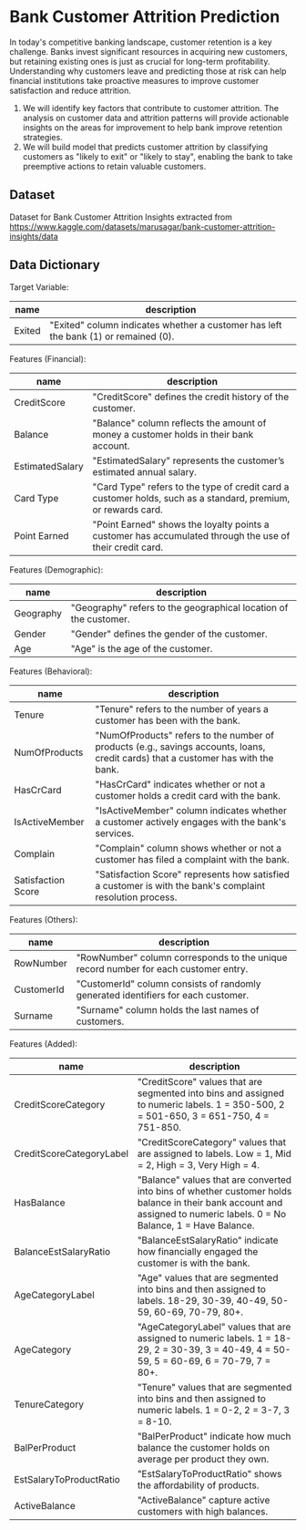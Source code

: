 # Bank Customer Attrition Prediction
In today's competitive banking landscape, customer retention is a key challenge. Banks invest significant resources in acquiring new customers, but retaining existing ones is just as crucial for long-term profitability. Understanding why customers leave and predicting those at risk can help financial institutions take proactive measures to improve customer satisfaction and reduce attrition.
1. We will identify key factors that contribute to customer attrition. The analysis on customer data and attrition patterns will provide actionable insights on the areas for improvement to help bank improve retention strategies.
2. We will build model that predicts customer attrition by classifying customers as "likely to exit" or "likely to stay", enabling the bank to take preemptive actions to retain valuable customers.

## Dataset 
Dataset for Bank Customer Attrition Insights extracted from https://www.kaggle.com/datasets/marusagar/bank-customer-attrition-insights/data

## Data Dictionary 
Target Variable: 

| name | description |
| ---    | --- |
| Exited | "Exited" column indicates whether a customer has left the bank (1) or remained (0).  

Features (Financial): 

| name | description |
| ---    | --- |
| CreditScore | "CreditScore" defines the credit history of the customer.  
| Balance | "Balance" column reflects the amount of money a customer holds in their bank account. 
| EstimatedSalary | "EstimatedSalary" represents the customer’s estimated annual salary. 
| Card Type | "Card Type" refers to the type of credit card a customer holds, such as a standard, premium, or rewards card. 
| Point Earned | "Point Earned" shows the loyalty points a customer has accumulated through the use of their credit card. 

Features (Demographic): 

| name | description |
| ---    | --- |
| Geography | "Geography" refers to the geographical location of the customer. 
| Gender | "Gender" defines the gender of the customer.  
| Age | "Age" is the age of the customer. 

Features (Behavioral): 

| name | description |
| ---    | --- |
| Tenure | "Tenure" refers to the number of years a customer has been with the bank. 
| NumOfProducts | "NumOfProducts" refers to the number of products (e.g., savings accounts, loans, credit cards) that a customer has with the bank. 
| HasCrCard | "HasCrCard" indicates whether or not a customer holds a credit card with the bank. 
| IsActiveMember | "IsActiveMember" column indicates whether a customer actively engages with the bank's services. 
| Complain | "Complain" column shows whether or not a customer has filed a complaint with the bank. 
| Satisfaction Score | "Satisfaction Score" represents how satisfied a customer is with the bank's complaint resolution process. 

Features (Others): 

| name | description |
| ---    | --- |
| RowNumber | "RowNumber" column corresponds to the unique record number for each customer entry. 
| CustomerId | "CustomerId" column consists of randomly generated identifiers for each customer. 
| Surname | "Surname" column holds the last names of customers. 

Features (Added): 

| name | description |
| ---    | --- |
| CreditScoreCategory | "CreditScore" values that are segmented into bins and assigned to numeric labels. 1 = 350-500, 2 = 501-650, 3 = 651-750, 4 = 751-850.
| CreditScoreCategoryLabel | "CreditScoreCategory" values that are assigned to labels. Low = 1, Mid = 2, High = 3, Very High = 4.
| HasBalance | "Balance" values that are converted into bins of whether customer holds balance in their bank account and assigned to numeric labels. 0 = No Balance, 1 = Have Balance.
| BalanceEstSalaryRatio | "BalanceEstSalaryRatio" indicate how financially engaged the customer is with the bank.
| AgeCategoryLabel | "Age" values that are segmented into bins and then assigned to labels. 18-29, 30-39, 40-49, 50-59, 60-69, 70-79, 80+.
| AgeCategory | "AgeCategoryLabel" values that are assigned to numeric labels. 1 = 18-29, 2 = 30-39, 3 = 40-49, 4 = 50-59, 5 = 60-69, 6 = 70-79, 7 = 80+.
| TenureCategory | "Tenure" values that are segmented into bins and then assigned to numeric labels. 1 = 0-2, 2 = 3-7, 3 = 8-10.
| BalPerProduct | "BalPerProduct" indicate how much balance the customer holds on average per product they own.
| EstSalaryToProductRatio | "EstSalaryToProductRatio" shows the affordability of products.
| ActiveBalance | "ActiveBalance" capture active customers with high balances. 
